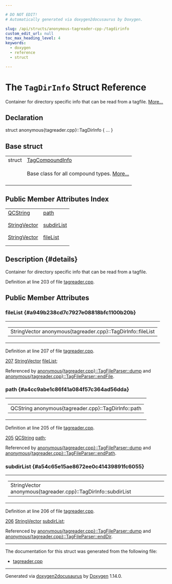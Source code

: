 ```yaml
---

# DO NOT EDIT!
# Automatically generated via doxygen2docusaurus by Doxygen.

slug: /api/structs/anonymous-tagreader-cpp-/tagdirinfo
custom_edit_url: null
toc_max_heading_level: 4
keywords:
  - doxygen
  - reference
  - struct

---
```


<div class="doxyPage">

# The `TagDirInfo` Struct Reference

<p>Container for directory specific info that can be read from a tagfile. <a href="#details">More...</a></p>

## Declaration

<div class="doxyDeclaration">
struct anonymous{tagreader.cpp}::TagDirInfo { ... }
</div>

## Base struct

<table class="doxyMembersIndex">

<tr class="doxyMemberIndexItem">
<td class="doxyMemberIndexItemType" align="left" valign="top">struct</td>
<td class="doxyMemberIndexItemName" align="left" valign="top"><a href="/web-doxygen/docs/api/structs/anonymous-tagreader-cpp-/tagcompoundinfo">TagCompoundInfo</a></td>
</tr>
<tr class="doxyMemberIndexDescription">
<td class="doxyMemberIndexDescriptionLeft"></td>
<td class="doxyMemberIndexDescriptionRight">
<p>Base class for all compound types. <a href="/web-doxygen/docs/api/structs/anonymous-tagreader-cpp-/tagcompoundinfo/#details">More...</a></p>
</td>
</tr>
<tr class="doxyMemberIndexSeparator">
<td class="doxyMemberIndexSeparator" colspan="2"></td>
</tr>

</table>

## Public Member Attributes Index

<table class="doxyMembersIndex">

<tr class="doxyMemberIndexItem">
<td class="doxyMemberIndexItemType" align="left" valign="top"><a href="/web-doxygen/docs/api/classes/qcstring">QCString</a></td>
<td class="doxyMemberIndexItemName" align="left" valign="top"><a href="#a4cc9abe1c86f41a084f57c364ad56dda">path</a></td>
</tr>
<tr class="doxyMemberIndexDescription">
<td class="doxyMemberIndexDescriptionLeft"></td>
<td class="doxyMemberIndexDescriptionRight">
</td>
</tr>
<tr class="doxyMemberIndexSeparator">
<td class="doxyMemberIndexSeparator" colspan="2"></td>
</tr>

<tr class="doxyMemberIndexItem">
<td class="doxyMemberIndexItemType" align="left" valign="top"><a href="/web-doxygen/docs/api/files/src/containers-h/#ac8d53003529fb2d062d614077fe6857c">StringVector</a></td>
<td class="doxyMemberIndexItemName" align="left" valign="top"><a href="#a54c65e15ae8672ee0c41439891fc6055">subdirList</a></td>
</tr>
<tr class="doxyMemberIndexDescription">
<td class="doxyMemberIndexDescriptionLeft"></td>
<td class="doxyMemberIndexDescriptionRight">
</td>
</tr>
<tr class="doxyMemberIndexSeparator">
<td class="doxyMemberIndexSeparator" colspan="2"></td>
</tr>

<tr class="doxyMemberIndexItem">
<td class="doxyMemberIndexItemType" align="left" valign="top"><a href="/web-doxygen/docs/api/files/src/containers-h/#ac8d53003529fb2d062d614077fe6857c">StringVector</a></td>
<td class="doxyMemberIndexItemName" align="left" valign="top"><a href="#a949b238cd7c7927e08818bfc1100b20b">fileList</a></td>
</tr>
<tr class="doxyMemberIndexDescription">
<td class="doxyMemberIndexDescriptionLeft"></td>
<td class="doxyMemberIndexDescriptionRight">
</td>
</tr>
<tr class="doxyMemberIndexSeparator">
<td class="doxyMemberIndexSeparator" colspan="2"></td>
</tr>

</table>

## Description {#details}

<p>Container for directory specific info that can be read from a tagfile.</p>

<p>Definition at line 203 of file <a href="/web-doxygen/docs/api/files/src/tagreader-cpp">tagreader.cpp</a>.</p>


<div class="doxySectionDef">

## Public Member Attributes

### fileList {#a949b238cd7c7927e08818bfc1100b20b}

<div class="doxyMemberItem">
<div class="doxyMemberProto">
<table class="doxyMemberLabels">
<tr class="doxyMemberLabels">
<td class="doxyMemberLabelsLeft">
<table class="doxyMemberName">
<tr>
<td class="doxyMemberName">StringVector anonymous{tagreader.cpp}::TagDirInfo::fileList</td>
</tr>
</table>
</td>
</tr>
</table>
</div>
<div class="doxyMemberDoc">



<p>Definition at line 207 of file <a href="/web-doxygen/docs/api/files/src/tagreader-cpp">tagreader.cpp</a>.</p>


<div class="doxyProgramListing">

<div class="doxyCodeLine"><span class="doxyLineNumber"><a href="#a949b238cd7c7927e08818bfc1100b20b">207</a></span><span class="doxyLineContent"><span class="doxyHighlight">  <a href="/web-doxygen/docs/api/files/src/containers-h/#ac8d53003529fb2d062d614077fe6857c">StringVector</a> <a href="#a949b238cd7c7927e08818bfc1100b20b">fileList</a>;</span></span></div>

</div>


<p>Referenced by <a href="/web-doxygen/docs/api/classes/anonymous-tagreader-cpp-/tagfileparser/#aafd3846f78cc76b992152366c99f7d74">anonymous{tagreader.cpp}::TagFileParser::dump</a> and <a href="/web-doxygen/docs/api/classes/anonymous-tagreader-cpp-/tagfileparser/#a34e5a973da1491d711704a2ee6ee8ae0">anonymous{tagreader.cpp}::TagFileParser::endFile</a>.</p>

</div>
</div>

### path {#a4cc9abe1c86f41a084f57c364ad56dda}

<div class="doxyMemberItem">
<div class="doxyMemberProto">
<table class="doxyMemberLabels">
<tr class="doxyMemberLabels">
<td class="doxyMemberLabelsLeft">
<table class="doxyMemberName">
<tr>
<td class="doxyMemberName">QCString anonymous{tagreader.cpp}::TagDirInfo::path</td>
</tr>
</table>
</td>
</tr>
</table>
</div>
<div class="doxyMemberDoc">



<p>Definition at line 205 of file <a href="/web-doxygen/docs/api/files/src/tagreader-cpp">tagreader.cpp</a>.</p>


<div class="doxyProgramListing">

<div class="doxyCodeLine"><span class="doxyLineNumber"><a href="#a4cc9abe1c86f41a084f57c364ad56dda">205</a></span><span class="doxyLineContent"><span class="doxyHighlight">  <a href="/web-doxygen/docs/api/classes/qcstring">QCString</a> <a href="#a4cc9abe1c86f41a084f57c364ad56dda">path</a>;</span></span></div>

</div>


<p>Referenced by <a href="/web-doxygen/docs/api/classes/anonymous-tagreader-cpp-/tagfileparser/#aafd3846f78cc76b992152366c99f7d74">anonymous{tagreader.cpp}::TagFileParser::dump</a> and <a href="/web-doxygen/docs/api/classes/anonymous-tagreader-cpp-/tagfileparser/#a8020f9f5e883fd98854ac72e4e6e776d">anonymous{tagreader.cpp}::TagFileParser::endPath</a>.</p>

</div>
</div>

### subdirList {#a54c65e15ae8672ee0c41439891fc6055}

<div class="doxyMemberItem">
<div class="doxyMemberProto">
<table class="doxyMemberLabels">
<tr class="doxyMemberLabels">
<td class="doxyMemberLabelsLeft">
<table class="doxyMemberName">
<tr>
<td class="doxyMemberName">StringVector anonymous{tagreader.cpp}::TagDirInfo::subdirList</td>
</tr>
</table>
</td>
</tr>
</table>
</div>
<div class="doxyMemberDoc">



<p>Definition at line 206 of file <a href="/web-doxygen/docs/api/files/src/tagreader-cpp">tagreader.cpp</a>.</p>


<div class="doxyProgramListing">

<div class="doxyCodeLine"><span class="doxyLineNumber"><a href="#a54c65e15ae8672ee0c41439891fc6055">206</a></span><span class="doxyLineContent"><span class="doxyHighlight">  <a href="/web-doxygen/docs/api/files/src/containers-h/#ac8d53003529fb2d062d614077fe6857c">StringVector</a> <a href="#a54c65e15ae8672ee0c41439891fc6055">subdirList</a>;</span></span></div>

</div>


<p>Referenced by <a href="/web-doxygen/docs/api/classes/anonymous-tagreader-cpp-/tagfileparser/#aafd3846f78cc76b992152366c99f7d74">anonymous{tagreader.cpp}::TagFileParser::dump</a> and <a href="/web-doxygen/docs/api/classes/anonymous-tagreader-cpp-/tagfileparser/#af120fd7d4ed4df2d800e4a531152728d">anonymous{tagreader.cpp}::TagFileParser::endDir</a>.</p>

</div>
</div>

</div>

<hr/>

The documentation for this struct was generated from the following file:

<ul>
<li><a href="/web-doxygen/docs/api/files/src/tagreader-cpp">tagreader.cpp</a></li>
</ul>

<hr/>

<p class="doxyGeneratedBy">Generated via <a href="https://github.com/xpack/doxygen2docusaurus">doxygen2docusaurus</a> by <a href="https://www.doxygen.nl">Doxygen</a> 1.14.0.</p>

</div>
